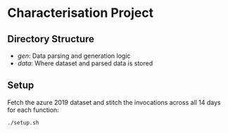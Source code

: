 # Characterisation Project

## Directory Structure

- _gen_: Data parsing and generation logic
- _data_: Where dataset and parsed data is stored

## Setup
Fetch the azure 2019 dataset and stitch the invocations across all 14 days for each function:

`./setup.sh`


